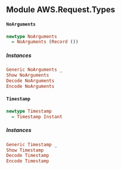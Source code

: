 ## Module AWS.Request.Types

#### `NoArguments`

``` purescript
newtype NoArguments
  = NoArguments (Record ())
```

##### Instances
``` purescript
Generic NoArguments _
Show NoArguments
Decode NoArguments
Encode NoArguments
```

#### `Timestamp`

``` purescript
newtype Timestamp
  = Timestamp Instant
```

##### Instances
``` purescript
Generic Timestamp _
Show Timestamp
Decode Timestamp
Encode Timestamp
```


